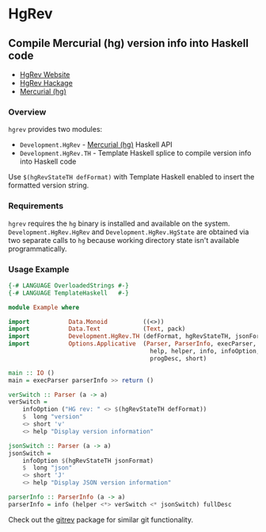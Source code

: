 # HgRev

## Compile Mercurial (hg) version info into Haskell code

- [HgRev Website](https://github.com/LukeHoersten/hgrev)
- [HgRev Hackage](https://hackage.haskell.org/package/hgrev)
- [Mercurial (hg)](https://mercurial.selenic.com)

### Overview

`hgrev` provides two modules:
- `Development.HgRev` -
  [Mercurial (hg)](https://mercurial.selenic.com) Haskell API
- `Development.HgRev.TH` - Template Haskell splice to compile version
  info into Haskell code

Use `$(hgRevStateTH defFormat)` with Template Haskell enabled to
insert the formatted version string.

### Requirements

`hgrev` requires the `hg` binary is installed and available on the
system.  `Development.HgRev.HgRev` and `Development.HgRev.HgState` are
obtained via two separate calls to `hg` because working directory
state isn't available programmatically.

### Usage Example

```haskell
{-# LANGUAGE OverloadedStrings #-}
{-# LANGUAGE TemplateHaskell   #-}

module Example where

import           Data.Monoid          ((<>))
import           Data.Text            (Text, pack)
import           Development.HgRev.TH (defFormat, hgRevStateTH, jsonFormat)
import           Options.Applicative  (Parser, ParserInfo, execParser, fullDesc,
                                        help, helper, info, infoOption, long,
                                        progDesc, short)

main :: IO ()
main = execParser parserInfo >> return ()

verSwitch :: Parser (a -> a)
verSwitch =
    infoOption ("HG rev: " <> $(hgRevStateTH defFormat))
    $  long "version"
    <> short 'v'
    <> help "Display version information"

jsonSwitch :: Parser (a -> a)
jsonSwitch =
    infoOption $(hgRevStateTH jsonFormat)
    $  long "json"
    <> short 'J'
    <> help "Display JSON version information"

parserInfo :: ParserInfo (a -> a)
parserInfo = info (helper <*> verSwitch <* jsonSwitch) fullDesc
```

Check out the [gitrev](https://hackage.haskell.org/package/gitrev)
package for similar git functionality.
